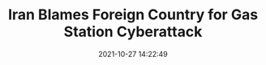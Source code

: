 ---
"title": "Iran Blames Foreign Country for Gas Station Cyberattack"
"date": "2021-10-27 14:22:49"
"feed_name": "RIGZONE"
"feed_website": "http://www.rigzone.com/"
"feed_rss": "http://www.rigzone.com/news/rss/rigzone_latest.aspx"
"link": "https://www.rigzone.com/news/wire/iran_blames_foreign_country_for_gas_station_cyberattack-27-oct-2021-166837-article/?rss=true"
"source": "None"
"file": "_posts/2021-1-1-ac0d1193e8097c1e299dd72405ff1d4affc576a0.md"
"accident": "0"
"drilling": "0"
"dead": "0"
"injured": "0"
"arrested": "0"
"place": "unknown place"
"where": "unknown site"
"causes": "unknown"
"place_uri": "unknown place"
---